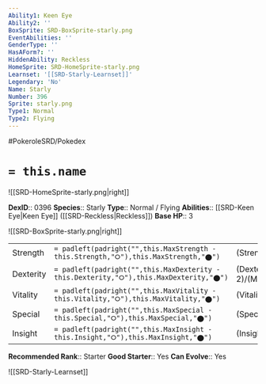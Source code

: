 ```yaml
---
Ability1: Keen Eye
Ability2: ''
BoxSprite: SRD-BoxSprite-starly.png
EventAbilities: ''
GenderType: ''
HasAForm?: ''
HiddenAbility: Reckless
HomeSprite: SRD-HomeSprite-starly.png
Learnset: '[[SRD-Starly-Learnset]]'
Legendary: 'No'
Name: Starly
Number: 396
Sprite: starly.png
Type1: Normal
Type2: Flying
---
```


#PokeroleSRD/Pokedex

# `= this.name`

![[SRD-HomeSprite-starly.png|right]]

**DexID**:: 0396
**Species**:: Starly
**Type**:: Normal / Flying
**Abilities**:: [[SRD-Keen Eye|Keen Eye]] ([[SRD-Reckless|Reckless]])
**Base HP**:: 3

![[SRD-BoxSprite-starly.png|right]]

|           |                                                                                        |                                          |
| --------- | -------------------------------------------------------------------------------------- | ---------------------------------------- |
| Strength  | `= padleft(padright("",this.MaxStrength - this.Strength,"⭘"),this.MaxStrength,"⬤")`    | (Strength::2)/(MaxStrength::4)   |
| Dexterity | `= padleft(padright("",this.MaxDexterity - this.Dexterity,"⭘"),this.MaxDexterity,"⬤")` | (Dexterity:: 2)/(MaxDexterity::4) |
| Vitality  | `= padleft(padright("",this.MaxVitality - this.Vitality,"⭘"),this.MaxVitality,"⬤")`    | (Vitality::1)/(MaxVitality::3)   |
| Special   | `= padleft(padright("",this.MaxSpecial - this.Special,"⭘"),this.MaxSpecial,"⬤")`       | (Special::1)/(MaxSpecial::3)     |
| Insight   | `= padleft(padright("",this.MaxInsight - this.Insight,"⭘"),this.MaxInsight,"⬤")`       | (Insight::1)/(MaxInsight::3)     |

**Recommended Rank**:: Starter
**Good Starter**:: Yes
**Can Evolve**:: Yes

![[SRD-Starly-Learnset]]